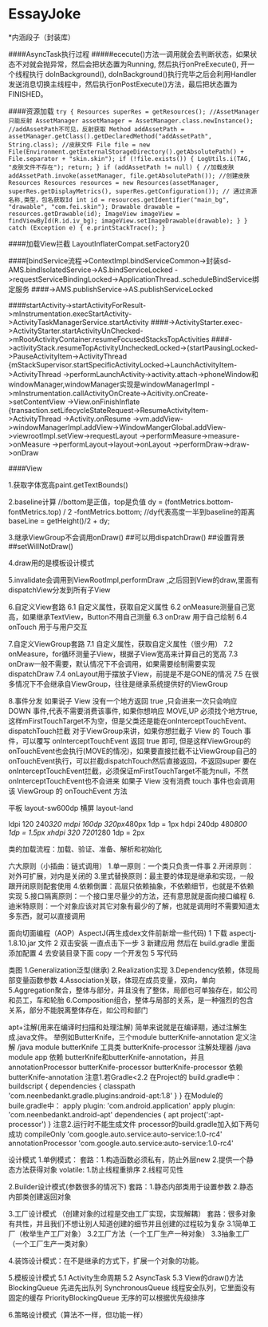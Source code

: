# EssayJoke
*内涵段子（封装库）

####AsyncTask执行过程
#####ececute()方法一调用就会去判断状态，如果状态不对就会抛异常，然后会把状态置为Running,
然后执行onPreExecute(), 开一个线程执行 doInBackground(),
doInBackground()执行完毕之后会利用Handler发送消息切换主线程中，然后执行onPostExecute()方法，最后把状态置为FINISHED。

####资源加载
 `try {
            Resources superRes = getResources();
            //AssetManager只能反射
            AssetManager assetManager = AssetManager.class.newInstance();
            //addAssetPath不可见，反射获取
            Method addAssetPath = assetManager.getClass().getDeclaredMethod("addAssetPath", String.class);
            //皮肤文件
            File file = new File(Environment.getExternalStorageDirectory().getAbsolutePath() +
                    File.separator + "skin.skin");
            if (!file.exists()) {
                LogUtils.i(TAG, "皮肤文件不存在");
                return;
            }
            if (addAssetPath != null) {
                //加载皮肤
                addAssetPath.invoke(assetManager, file.getAbsolutePath());
                //创建皮肤Resources
                Resources resources = new Resources(assetManager, superRes.getDisplayMetrics(), superRes.getConfiguration());
                // 通过资源名称,类型，包名获取Id
                int id = resources.getIdentifier("main_bg", "drawable", "com.fei.skin");
                Drawable drawable = resources.getDrawable(id);
                ImageView imageView = findViewById(R.id.iv_bg);
                imageView.setImageDrawable(drawable);
            }
        } catch (Exception e) {
            e.printStackTrace();
        }`
        
####加载View拦截 LayoutInflaterCompat.setFactory2()

####[bindService流程->ContextImpl.bindServiceCommon->封装sd-AMS.bindIsolatedService->AS.bindServiceLocked  ->requestServiceBindingLocked->ApplicationThread..scheduleBindService绑定服务
####->AMS.publishService->AS.publishServiceLocked

####startActivity->startActivityForResult->mInstrumentation.execStartActivity->ActivityTaskManagerService.startActivity
####->ActivityStarter.exec->ActivityStarter.startActivityUnChecked->mRootActivityContainer.resumeFocusedStacksTopActivities
####->activityStack.resumeTopActivityUncheckedLocked->{startPausingLocked->PauseActivityItem->ActivityThread
                                                      {mStackSupervisor.startSpecificActivityLocked->LaunchActivityItem->ActivityThread
                                                      ->performLaunchActivity->activity.attach->phoneWindow和windowManager,windowManager实现是windowManagerImpl
                                                      ->mInstrumentation.callActivityOnCreate->Acitivity.onCreate->setContentView
                                                                   ->View.onFinishInflate
                                                      {transaction.setLifecycleStateRequest->ResumeActivityItem->ActivityThread
                                                      ->Activity.onResume
                                                      ->vm.addView->windowManagerImpl.addView->WindowMangerGlobal.addView->viewrootImpl.setView->requestLayout
                                                                  ->performMeasure->measure->onMeasure
                                                                  ->performLayout->layout->onLayout
                                                                  ->performDraw->draw->onDraw

                                                      
                                                       



####View

1.获取字体宽高paint.getTextBounds()

2.baseline计算
//bottom是正值，top是负值
dy = (fontMetrics.bottom-fontMetrics.top) / 2 -fontMetrics.bottom;
//dy代表高度一半到baseline的距离
baseLine = getHeight()/2 + dy;

3.继承ViewGroup不会调用onDraw()
##可以用dispatchDraw()
##设置背景
##setWillNotDraw()

4.draw用的是模板设计模式

5.invalidate会调用到ViewRootImpl,performDraw
,之后回到View的draw,里面有dispatchView分发到所有子View

6.自定义View套路
 6.1 自定义属性，获取自定义属性
 6.2 onMeasure测量自己宽高，如果继承TextView，Button不用自己测量
 6.3 onDraw 用于自己绘制
 6.4 onTouch 用于与用户交互

7.自定义ViewGroup套路
 7.1 自定义属性，获取自定义属性（很少用）
 7.2 onMeasure，for循环测量子View，根据子View宽高来计算自己的宽高
 7.3 onDraw一般不需要，默认情况下不会调用，如果需要绘制需要实现dispatchDraw
 7.4 onLayout用于摆放子View，前提是不是GONE的情况
 7.5 在很多情况下不会继承自ViewGroup，往往是继承系统提供好的ViewGroup

8.事件分发
如果说子 View 没有一个地方返回 true ,只会进来一次只会响应 DOWN 事件,代表不需要消费该事件,
如果你想响应 MOVE,UP 必须找个地方true,这样mFirstTouchTarget不为空，但是父类还是能在onInterceptTouchEvent、dispatchTouch拦截
对于ViewGroup来讲，如果你想拦截子 View 的 Touch 事件，可以覆写 onInterceptTouchEvent 返回 true 即可,
但是这样ViewGroup的onTouchEvent也会执行(MOVE的情况)，如果要直接拦截不让ViewGroup自己的onTouchEvent执行，可以拦截dispatchTouch然后直接返回，不返回super
要在onInterceptTouchEvent拦截，必须保证mFirstTouchTarget不能为null，不然onInterceptTouchEvent也不会进来
如果子 View 没有消费 touch 事件也会调用该 ViewGroup 的 onTouchEvent 方法


平板 layout-sw600dp
横屏 layout-land

ldpi     120    240*320
mdpi     160dp    320px*480px  1dp = 1px
hdpi     240dp    480*800  1dp = 1.5px
xhdpi    320    720*1280   1dp = 2px

类的加载流程：加载、验证、准备、解析和初始化

六大原则（小插曲：链式调用）
1.单一原则：一个类只负责一件事
2.开闭原则：对外可扩展，对内是关闭的
3.里式替换原则：最主要的体现是继承和实现，一般跟开闭原则配套使用
4.依赖倒置：高层只依赖抽象，不依赖细节，也就是不依赖实现
5.接口隔离原则：一个接口里尽量少的方法，还有意思就是面向接口编程
6.迪米特原则：一个对象应该对其它对象有最少的了解，也就是调用时不需要知道太多东西，就可以直接调用

面向切面编程（AOP）AspectJ(再生成dex文件前新增一些代码)
1 下载 aspectj-1.8.10.jar 文件
2 双击安装 一直点击下一步
3 新建应用  然后在 build.gradle 里面添加配置
4 去安装目录下面 copy 一个开发包
5 写代码

类图
1.Generalization泛型(继承)
2.Realization实现
3.Dependency依赖，体现局部变量函数参数
4.Association关联，体现在成员变量，双向，单向
5.Aggregation聚合，整体与部分，并且没有了整体，局部也可单独存在，如公司和员工，车和轮胎
6.Composition组合，整体与局部的关系，是一种强烈的包含关系，部分不能脱离整体存在，如公司和部门


apt+注解(用来在编译时扫描和处理注解)
简单来说就是在编译期，通过注解生成.java文件。
举例如ButterKnife，三个module
butterKnife-annotation 定义注解 /java module
butterKnife 工具类
butterKnife-processor 注解处理器 /java module
app 依赖 butterKnife和butterKnife-annotation，并且annotationProcessor butterKnife-processor
butterKnife-processor 依赖butterKnife-annotation
注意1.若Gradle<2.2
在Project的 build.gradle中：
buildscript {
    dependencies {
        classpath 'com.neenbedankt.gradle.plugins:android-apt:1.8'
    }
}
在Module的buile.gradle中：
apply plugin: 'com.android.application'
apply plugin: 'com.neenbedankt.android-apt'
dependencies {
    apt project(':apt-processor')
}
注意2.运行时不能生成文件
processor的build.gradle加入如下两句成功
compileOnly 'com.google.auto.service:auto-service:1.0-rc4'
annotationProcessor 'com.google.auto.service:auto-service:1.0-rc4'

设计模式
1.单例模式：
套路：1.构造函数必须私有，防止外层new
     2.提供一个静态方法获得对象
volatile: 1.防止线程重排序
          2.线程可见性

2.Builder设计模式(参数很多的情况下)
套路：1.静态内部类用于设置参数
     2.静态内部类创建返回对象

3.工厂设计模式 （创建对象的过程是交由工厂实现，实现解耦）
套路：很多对象有共性，并且我们不想让别人知道创建的细节并且创建的过程较为复杂
3.1简单工厂（枚举生产工厂对象）
3.2工厂方法（一个工厂生产一种对象）
3.3抽象工厂（一个工厂生产一类对象）

4.装饰设计模式：在不是继承的方式下，扩展一个对象的功能。

5.模板设计模式
5.1 Activity生命周期
5.2 AsyncTask
5.3 View的draw()方法
BlockingQueue 先进先出队列
SynchronousQueue 线程安全队列，它里面没有固定的缓存
PriorityBlockingQueue 无序的可以根据优先级排序

6.策略设计模式（算法不一样，但功能一样）







